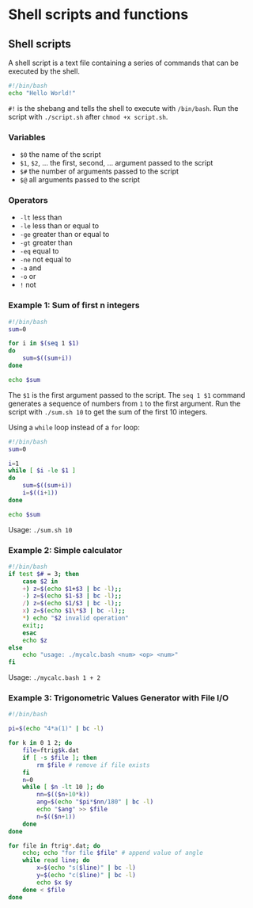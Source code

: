 # Shell scripts and functions

## Shell scripts

A shell script is a text file containing a series of commands that can be executed by the shell.

```bash
#!/bin/bash
echo "Hello World!"
```

`#!` is the shebang and tells the shell to execute with `/bin/bash`.
Run the script with `./script.sh` after `chmod +x script.sh`.

### Variables

- `$0` the name of the script
- `$1`, `$2`, ... the first, second, ... argument passed to the script
- `$#` the number of arguments passed to the script
- `$@` all arguments passed to the script

### Operators

- `-lt` less than
- `-le` less than or equal to
- `-ge` greater than or equal to
- `-gt` greater than
- `-eq` equal to
- `-ne` not equal to
- `-a` and
- `-o` or
- `!` not

### Example 1: Sum of first n integers

```bash
#!/bin/bash
sum=0

for i in $(seq 1 $1)
do
    sum=$((sum+i))
done

echo $sum
```

The `$1` is the first argument passed to the script.
The `seq 1 $1` command generates a sequence of numbers from `1` to the first argument.
Run the script with `./sum.sh 10` to get the sum of the first 10 integers.

Using a `while` loop instead of a `for` loop:

```bash
#!/bin/bash
sum=0

i=1
while [ $i -le $1 ]
do
    sum=$((sum+i))
    i=$((i+1))
done

echo $sum
```

Usage: `./sum.sh 10`

### Example 2: Simple calculator

```bash
#!/bin/bash
if test $# = 3; then
    case $2 in
    +) z=$(echo $1+$3 | bc -l);;
    -) z=$(echo $1-$3 | bc -l);;
    /) z=$(echo $1/$3 | bc -l);;
    x) z=$(echo $1\*$3 | bc -l);;
    *) echo "$2 invalid operation"
    exit;;
    esac
    echo $z
else
    echo "usage: ./mycalc.bash <num> <op> <num>"
fi
```

Usage: `./mycalc.bash 1 + 2`

### Example 3: Trigonometric Values Generator with File I/O

```bash
#!/bin/bash

pi=$(echo "4*a(1)" | bc -l)

for k in 0 1 2; do
    file=ftrig$k.dat
    if [ -s $file ]; then
        rm $file # remove if file exists
    fi
    n=0
    while [ $n -lt 10 ]; do
        nn=$(($n+10*k))
        ang=$(echo "$pi*$nn/180" | bc -l)
        echo "$ang" >> $file
        n=$(($n+1))
    done
done

for file in ftrig*.dat; do
    echo; echo "for file $file" # append value of angle
    while read line; do
        x=$(echo "s($line)" | bc -l)
        y=$(echo "c($line)" | bc -l)
        echo $x $y
    done < $file
done
```

